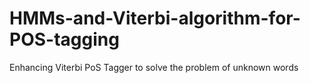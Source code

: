 # HMMs-and-Viterbi-algorithm-for-POS-tagging
Enhancing Viterbi PoS Tagger to solve the problem of unknown words
